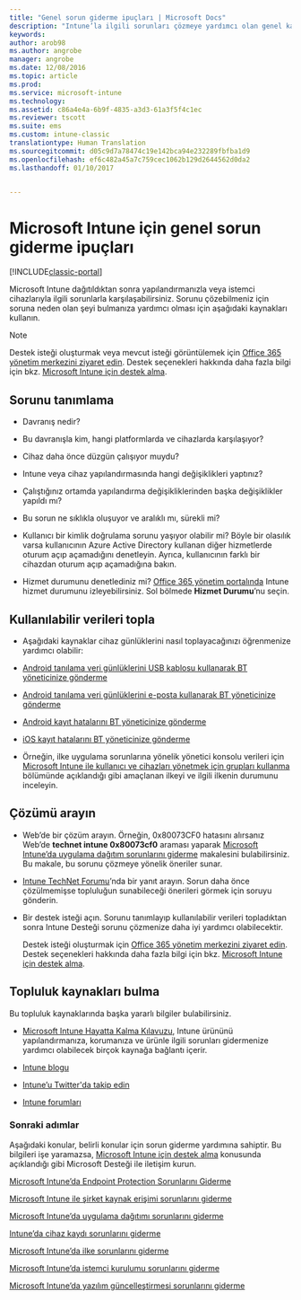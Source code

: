 ```yaml
---
title: "Genel sorun giderme ipuçları | Microsoft Docs"
description: "Intune’la ilgili sorunları çözmeye yardımcı olan genel kaynaklar."
keywords: 
author: arob98
ms.author: angrobe
manager: angrobe
ms.date: 12/08/2016
ms.topic: article
ms.prod: 
ms.service: microsoft-intune
ms.technology: 
ms.assetid: c86a4e4a-6b9f-4835-a3d3-61a3f5f4c1ec
ms.reviewer: tscott
ms.suite: ems
ms.custom: intune-classic
translationtype: Human Translation
ms.sourcegitcommit: d05c9d7a78474c19e142bca94e232289fbfba1d9
ms.openlocfilehash: ef6c482a45a7c759cec1062b129d2644562d0da2
ms.lasthandoff: 01/10/2017


---
```


# <a name="general-troubleshooting-tips-for-microsoft-intune"></a>Microsoft Intune için genel sorun giderme ipuçları

[!INCLUDE[classic-portal](../includes/classic-portal.md)]

Microsoft Intune dağıtıldıktan sonra yapılandırmanızla veya istemci cihazlarıyla ilgili sorunlarla karşılaşabilirsiniz. Sorunu çözebilmeniz için soruna neden olan şeyi bulmanıza yardımcı olması için aşağıdaki kaynakları kullanın.

> [!NOTE]
> Destek isteği oluşturmak veya mevcut isteği görüntülemek için [Office 365 yönetim merkezini ziyaret edin](https://portal.office.com/admin/default.aspx). Destek seçenekleri hakkında daha fazla bilgi için bkz. [Microsoft Intune için destek alma](how-to-get-support-for-microsoft-intune.md).

## <a name="define-the-problem"></a>Sorunu tanımlama

-   Davranış nedir?

-   Bu davranışla kim, hangi platformlarda ve cihazlarda karşılaşıyor?

-   Cihaz daha önce düzgün çalışıyor muydu?

-   Intune veya cihaz yapılandırmasında hangi değişiklikleri yaptınız?

-   Çalıştığınız ortamda yapılandırma değişikliklerinden başka değişiklikler yapıldı mı?

-   Bu sorun ne sıklıkla oluşuyor ve aralıklı mı, sürekli mi?

-   Kullanıcı bir kimlik doğrulama sorunu yaşıyor olabilir mi? Böyle bir olasılık varsa kullanıcının Azure Active Directory kullanan diğer hizmetlerde oturum açıp açamadığını denetleyin. Ayrıca, kullanıcının farklı bir cihazdan oturum açıp açamadığına bakın.

-   Hizmet durumunu denetlediniz mi? [Office 365 yönetim portalında](https://portal.office.com/Admin/Default.aspx) Intune hizmet durumunu izleyebilirsiniz. Sol bölmede **Hizmet Durumu**’nu seçin.

## <a name="collect-available-data"></a>Kullanılabilir verileri topla

-   Aşağıdaki kaynaklar cihaz günlüklerini nasıl toplayacağınızı öğrenmenize yardımcı olabilir:
  - [Android tanılama veri günlüklerini USB kablosu kullanarak BT yöneticinize gönderme](/intune/enduser/send-diagnostic-data-logs-to-your-it-administrator-using-a-usb-cable-android)
  - [Android tanılama veri günlüklerini e-posta kullanarak BT yöneticinize gönderme](/intune/enduser/send-diagnostic-data-logs-to-your-it-administrator-using-email-android)
  - [Android kayıt hatalarını BT yöneticinize gönderme](/intune/enduser/send-enrollment-errors-to-your-it-administrator-android)
  - [iOS kayıt hatalarını BT yöneticinize gönderme](/intune/enduser/send-errors-to-your-it-admin-ios)

-   Örneğin, ilke uygulama sorunlarına yönelik yönetici konsolu verileri için [Microsoft Intune ile kullanıcı ve cihazları yönetmek için grupları kullanma](/intune/deploy-use/use-groups-to-manage-users-and-devices-with-microsoft-intune) bölümünde açıklandığı gibi amaçlanan ilkeyi ve ilgili ilkenin durumunu inceleyin.

## <a name="research-the-solution"></a>Çözümü arayın

-   Web’de bir çözüm arayın. Örneğin, 0x80073CF0 hatasını alırsanız Web’de **technet intune 0x80073cf0** araması yaparak [Microsoft Intune’da uygulama dağıtım sorunlarını giderme](troubleshoot-app-deployment-problems-in-microsoft-intune.md) makalesini bulabilirsiniz. Bu makale, bu sorunu çözmeye yönelik öneriler sunar.

-   [Intune TechNet Forumu](https://social.technet.microsoft.com/Forums/en-US/home?forum=microsoftintuneprod)’nda bir yanıt arayın.  Sorun daha önce çözülmemişse topluluğun sunabileceği önerileri görmek için soruyu gönderin.

-   Bir destek isteği açın. Sorunu tanımlayıp kullanılabilir verileri topladıktan sonra Intune Desteği sorunu çözmenize daha iyi yardımcı olabilecektir.

    Destek isteği oluşturmak için [Office 365 yönetim merkezini ziyaret edin](https://portal.office.com/admin/default.aspx). Destek seçenekleri hakkında daha fazla bilgi için bkz. [Microsoft Intune için destek alma](how-to-get-support-for-microsoft-intune.md).

## <a name="find-community-resources"></a>Topluluk kaynakları bulma
Bu topluluk kaynaklarında başka yararlı bilgiler bulabilirsiniz.

-   [Microsoft Intune Hayatta Kalma Kılavuzu](http://social.technet.microsoft.com/wiki/contents/articles/23431.microsoft-intune-survival-guide.aspx), Intune ürününü yapılandırmanıza, korumanıza ve ürünle ilgili sorunları gidermenize yardımcı olabilecek birçok kaynağa bağlantı içerir.

-   [Intune blogu](http://blogs.technet.com/b/windowsintune/)

-   [Intune’u Twitter'da takip edin](https://twitter.com/MSIntune)

-   [Intune forumları](https://social.technet.microsoft.com/Forums/home?category=microsoftintune&filter=alltypes&sort=lastpostdesc)

### <a name="next-steps"></a>Sonraki adımlar
Aşağıdaki konular, belirli konular için sorun giderme yardımına sahiptir. Bu bilgileri işe yaramazsa, [Microsoft Intune için destek alma](how-to-get-support-for-microsoft-intune.md) konusunda açıklandığı gibi Microsoft Desteği ile iletişim kurun.

[Microsoft Intune’da Endpoint Protection Sorunlarını Giderme](troubleshoot-endpoint-protection-in-microsoft-intune.md)

[Microsoft Intune ile şirket kaynak erişimi sorunlarını giderme](troubleshoot-company-resource-access-problems-with-microsoft-intune.md)

[Microsoft Intune’da uygulama dağıtımı sorunlarını giderme](troubleshoot-app-deployment-problems-in-microsoft-intune.md)

[Intune’da cihaz kaydı sorunlarını giderme](troubleshoot-device-enrollment-in-intune.md)

[Microsoft Intune’da ilke sorunlarını giderme](troubleshoot-policies-in-microsoft-intune.md)

[Microsoft Intune’da istemci kurulumu sorunlarını giderme](troubleshoot-client-setup-in-microsoft-intune.md)

[Microsoft Intune’da yazılım güncelleştirmesi sorunlarını giderme](troubleshoot-software-updates-in-microsoft-intune.md)

